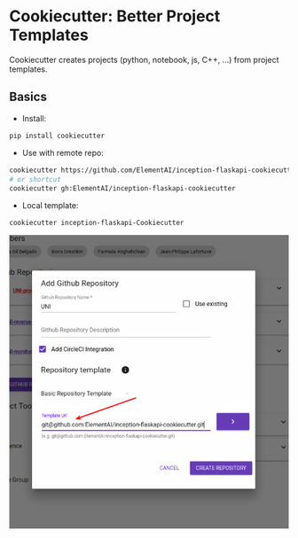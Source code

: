 # Cookiecutter: Better Project Templates

Cookiecutter creates projects (python, notebook, js, C++, ...) from project templates.


## Basics

* Install:

```sh
pip install cookiecutter
```

* Use with remote repo:

```sh
cookiecutter https://github.com/ElementAI/inception-flaskapi-cookiecutter
# or shortcut
cookiecutter gh:ElementAI/inception-flaskapi-cookiecutter
```

* Local template:

```sh
cookiecutter inception-flaskapi-Cookiecutter
```


![Inception](images/inception.png)
